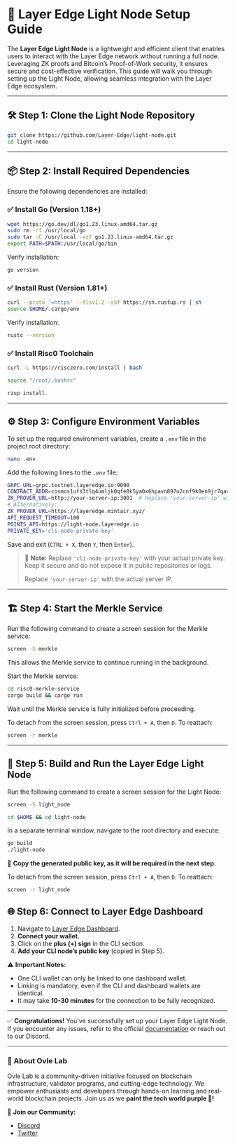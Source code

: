 # 🚀 Layer Edge Light Node Setup Guide

The **Layer Edge Light Node** is a lightweight and efficient client that enables users to interact with the Layer Edge network without running a full node. Leveraging ZK proofs and Bitcoin’s Proof-of-Work security, it ensures secure and cost-effective verification. This guide will walk you through setting up the Light Node, allowing seamless integration with the Layer Edge ecosystem.

---

## 🛠️ Step 1: Clone the Light Node Repository

```sh
git clone https://github.com/Layer-Edge/light-node.git
cd light-node
```

---

## 📦 Step 2: Install Required Dependencies

Ensure the following dependencies are installed:

### ✅ Install Go (Version 1.18+)

```sh
wget https://go.dev/dl/go1.23.linux-amd64.tar.gz
sudo rm -rf /usr/local/go
sudo tar -C /usr/local -xzf go1.23.linux-amd64.tar.gz
export PATH=$PATH:/usr/local/go/bin
```

Verify installation:

```sh
go version
```

### ✅ Install Rust (Version 1.81+)

```sh
curl --proto '=https' --tlsv1.2 -sSf https://sh.rustup.rs | sh
source $HOME/.cargo/env
```

Verify installation:

```sh
rustc --version
```

### ✅ Install Risc0 Toolchain

```sh
curl -L https://risczero.com/install | bash 
```

```sh
source "/root/.bashrc"
```

```sh
rzup install
```

---

## ⚙️ Step 3: Configure Environment Variables

To set up the required environment variables, create a `.env` file in the project root directory:

```sh
nano .env
```

Add the following lines to the `.env` file:

```sh
GRPC_URL=grpc.testnet.layeredge.io:9090
CONTRACT_ADDR=cosmos1ufs3tlq4umljk0qfe8k5ya0x6hpavn897u2cnf9k0en9jr7qarqqt56709
ZK_PROVER_URL=http://your-server-ip:3001  # Replace 'your-server-ip' with the actual server IP hosting the ZK prover service.
# Alternatively:
ZK_PROVER_URL=https://layeredge.mintair.xyz/
API_REQUEST_TIMEOUT=100
POINTS_API=https://light-node.layeredge.io
PRIVATE_KEY='cli-node-private-key'
```

Save and exit (`CTRL + X`, then `Y`, then `Enter`).

> 🔐 **Note:** Replace `'cli-node-private-key'` with your actual private key. Keep it secure and do not expose it in public repositories or logs.
>
> Replace `'your-server-ip'` with the actual server IP.

---

## 🏗️ Step 4: Start the Merkle Service

Run the following command to create a screen session for the Merkle service:

```sh
screen -S merkle
```

This allows the Merkle service to continue running in the background.

Start the Merkle service:

```sh
cd risc0-merkle-service
cargo build && cargo run
```

Wait until the Merkle service is fully initialized before proceeding.

To detach from the screen session, press `Ctrl + A`, then `D`. To reattach:

```sh
screen -r merkle
```

---

## 🚀 Step 5: Build and Run the Layer Edge Light Node

Run the following command to create a screen session for the Light Node:

```sh
screen -S light_node
```

```sh
cd $HOME && cd light-node
```

In a separate terminal window, navigate to the root directory and execute:

```sh
go build
./light-node
```

🔑 **Copy the generated public key, as it will be required in the next step.**

To detach from the screen session, press `Ctrl + A`, then `D`. To reattach:

```sh
screen -r light_node
```

## 🌐 Step 6: Connect to Layer Edge Dashboard

1. Navigate to [Layer Edge Dashboard](https://dashboard.layeredge.io).
2. **Connect your wallet.**
3. Click on the **plus (+) sign** in the CLI section.
4. **Add your CLI node’s public key** (copied in Step 5).

⚠️ **Important Notes:**

- One CLI wallet can only be linked to one dashboard wallet.
- Linking is mandatory, even if the CLI and dashboard wallets are identical.
- It may take **10-30 minutes** for the connection to be fully recognized.

---

✅ **Congratulations!** You've successfully set up your Layer Edge Light Node. If you encounter any issues, refer to the official [documentation](https://docs.layeredge.io/) or reach out to our Discord.

---

### 🌟 About Ovle Lab

Ovle Lab is a community-driven initiative focused on blockchain infrastructure, validator programs, and cutting-edge technology. We empower enthusiasts and developers through hands-on learning and real-world blockchain projects. Join us as we **paint the tech world purple 💜!**

🔗 **Join our Community:**
- [Discord](https://discord.gg/ovlelab)
- [Twitter](https://twitter.com/OvleLab)

